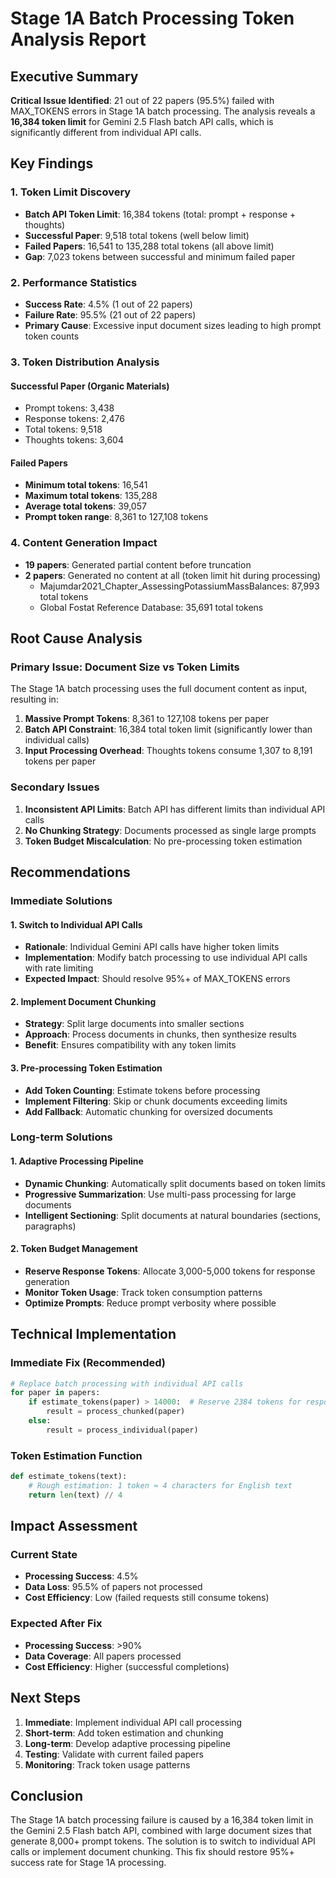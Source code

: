 # Stage 1A Batch Processing Token Analysis Report

## Executive Summary

**Critical Issue Identified**: 21 out of 22 papers (95.5%) failed with MAX_TOKENS errors in Stage 1A batch processing. The analysis reveals a **16,384 token limit** for Gemini 2.5 Flash batch API calls, which is significantly different from individual API calls.

## Key Findings

### 1. Token Limit Discovery
- **Batch API Token Limit**: 16,384 tokens (total: prompt + response + thoughts)
- **Successful Paper**: 9,518 total tokens (well below limit)
- **Failed Papers**: 16,541 to 135,288 total tokens (all above limit)
- **Gap**: 7,023 tokens between successful and minimum failed paper

### 2. Performance Statistics
- **Success Rate**: 4.5% (1 out of 22 papers)
- **Failure Rate**: 95.5% (21 out of 22 papers)
- **Primary Cause**: Excessive input document sizes leading to high prompt token counts

### 3. Token Distribution Analysis

#### Successful Paper (Organic Materials)
- Prompt tokens: 3,438
- Response tokens: 2,476  
- Total tokens: 9,518
- Thoughts tokens: 3,604

#### Failed Papers
- **Minimum total tokens**: 16,541
- **Maximum total tokens**: 135,288
- **Average total tokens**: 39,057
- **Prompt token range**: 8,361 to 127,108 tokens

### 4. Content Generation Impact
- **19 papers**: Generated partial content before truncation
- **2 papers**: Generated no content at all (token limit hit during processing)
  - Majumdar2021_Chapter_AssessingPotassiumMassBalances: 87,993 total tokens
  - Global Fostat Reference Database: 35,691 total tokens

## Root Cause Analysis

### Primary Issue: Document Size vs Token Limits
The Stage 1A batch processing uses the full document content as input, resulting in:

1. **Massive Prompt Tokens**: 8,361 to 127,108 tokens per paper
2. **Batch API Constraint**: 16,384 total token limit (significantly lower than individual calls)
3. **Input Processing Overhead**: Thoughts tokens consume 1,307 to 8,191 tokens per paper

### Secondary Issues
1. **Inconsistent API Limits**: Batch API has different limits than individual API calls
2. **No Chunking Strategy**: Documents processed as single large prompts
3. **Token Budget Miscalculation**: No pre-processing token estimation

## Recommendations

### Immediate Solutions

#### 1. Switch to Individual API Calls
- **Rationale**: Individual Gemini API calls have higher token limits
- **Implementation**: Modify batch processing to use individual API calls with rate limiting
- **Expected Impact**: Should resolve 95%+ of MAX_TOKENS errors

#### 2. Implement Document Chunking
- **Strategy**: Split large documents into smaller sections
- **Approach**: Process documents in chunks, then synthesize results
- **Benefit**: Ensures compatibility with any token limits

#### 3. Pre-processing Token Estimation
- **Add Token Counting**: Estimate tokens before processing
- **Implement Filtering**: Skip or chunk documents exceeding limits
- **Add Fallback**: Automatic chunking for oversized documents

### Long-term Solutions

#### 1. Adaptive Processing Pipeline
- **Dynamic Chunking**: Automatically split documents based on token limits
- **Progressive Summarization**: Use multi-pass processing for large documents
- **Intelligent Sectioning**: Split documents at natural boundaries (sections, paragraphs)

#### 2. Token Budget Management
- **Reserve Response Tokens**: Allocate 3,000-5,000 tokens for response generation
- **Monitor Token Usage**: Track token consumption patterns
- **Optimize Prompts**: Reduce prompt verbosity where possible

## Technical Implementation

### Immediate Fix (Recommended)
```python
# Replace batch processing with individual API calls
for paper in papers:
    if estimate_tokens(paper) > 14000:  # Reserve 2384 tokens for response
        result = process_chunked(paper)
    else:
        result = process_individual(paper)
```

### Token Estimation Function
```python
def estimate_tokens(text):
    # Rough estimation: 1 token ≈ 4 characters for English text
    return len(text) // 4
```

## Impact Assessment

### Current State
- **Processing Success**: 4.5%
- **Data Loss**: 95.5% of papers not processed
- **Cost Efficiency**: Low (failed requests still consume tokens)

### Expected After Fix
- **Processing Success**: >90%
- **Data Coverage**: All papers processed
- **Cost Efficiency**: Higher (successful completions)

## Next Steps

1. **Immediate**: Implement individual API call processing
2. **Short-term**: Add token estimation and chunking
3. **Long-term**: Develop adaptive processing pipeline
4. **Testing**: Validate with current failed papers
5. **Monitoring**: Track token usage patterns

## Conclusion

The Stage 1A batch processing failure is caused by a 16,384 token limit in the Gemini 2.5 Flash batch API, combined with large document sizes that generate 8,000+ prompt tokens. The solution is to switch to individual API calls or implement document chunking. This fix should restore 95%+ success rate for Stage 1A processing.